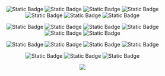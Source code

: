 <div align="center">

![Static Badge](https://img.shields.io/badge/Rust-black?logo=rust)
![Static Badge](https://img.shields.io/badge/R-black?logo=r)
![Static Badge](https://img.shields.io/badge/Python-black?logo=python)
![Static Badge](https://img.shields.io/badge/C++-black?logo=cplusplus)
![Static Badge](https://img.shields.io/badge/C-black?logo=c)
![Static Badge](https://img.shields.io/badge/Julia-black?logo=julia)
![Static Badge](https://img.shields.io/badge/Go-black?logo=go)

![Static Badge](https://img.shields.io/badge/Polars-black?logo=polars)
![Static Badge](https://img.shields.io/badge/Tidyverse-black?logo=tidyverse)
![Static Badge](https://img.shields.io/badge/Spark-black?logo=apachespark)
![Static Badge](https://img.shields.io/badge/Plotly-black?logo=plotly)
![Static Badge](https://img.shields.io/badge/Streamlit-black?logo=streamlit)
![Static Badge](https://img.shields.io/badge/FastAPI-black?logo=fastapi)

![Static Badge](https://img.shields.io/badge/PostgreSQL-black?logo=postgresql)
![Static Badge](https://img.shields.io/badge/SQLite-black?logo=sqlite)
![Static Badge](https://img.shields.io/badge/DuckDB-black?logo=duckdb)
![Static Badge](https://img.shields.io/badge/HANA-black?logo=sap)

![Static Badge](https://img.shields.io/badge/MacOS-black?logo=macos)
![Static Badge](https://img.shields.io/badge/Linux-black?logo=linux)
![Static Badge](https://img.shields.io/badge/Docker-black?logo=docker)

![](https://github-readme-stats.vercel.app/api/top-langs/?username=avhz&theme=dark&hide_border=false&include_all_commits=true&count_private=true&layout=compact)

</div>
